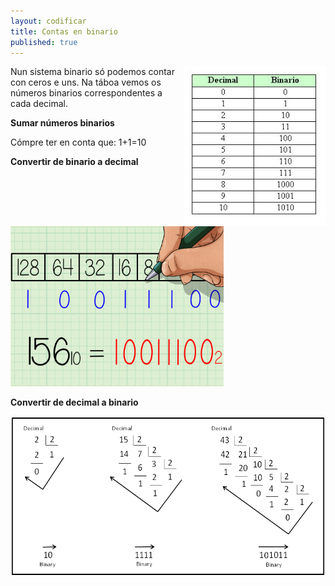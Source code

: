 ```yaml
---
layout: codificar
title: Contas en binario
published: true
---
```

<img style="float: right;" alt="bits" height="256px"   src="/imaxes/cod_decimal_binario.jpg">

Nun sistema binario só podemos contar con ceros e uns. Na táboa vemos os números binarios correspondentes a cada decimal.

**Sumar números binarios**

Cómpre ter en conta que:
1+1=10

**Convertir de binario a decimal**

<img  alt="bin2dec" height="256px"  src="/imaxes/convert2-10.jpg">


**Convertir de decimal a binario**

<img  alt="dec2bin" height="256px"  src="/imaxes/convert10_2.png">
